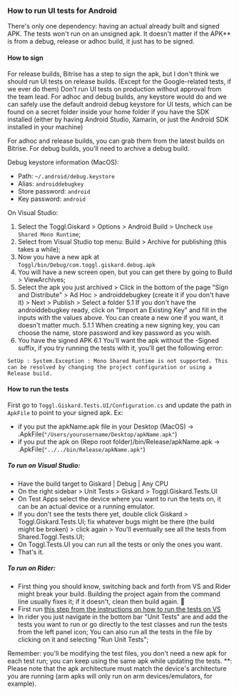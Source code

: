 ### How to run UI tests for Android

There's only one dependency: having an actual already built and signed APK. The tests won't run on an unsigned apk.
It doesn't matter if the APK** is from a debug, release or adhoc build, it just has to be signed.

#### How to sign
For release builds, Bitrise has a step to sign the apk, but I don't think we should run UI tests on release builds. (Except for the Google-related tests, if we ever do them)
Don't run UI tests on production without approval from the team lead.
For adhoc and debug builds, any keystore would do and we can safely use the default android debug keystore for UI tests, which can be found on a secret folder inside your home folder if you have the SDK installed (either by having Android Studio, Xamarin, or just the Android SDK installed in your machine)

For adhoc and release builds, you can grab them from the latest builds on Bitrise.
For debug builds, you'll need to archive a debug build.

Debug keystore information (MacOS):
- Path: `~/.android/debug.keystore`
- Alias: `androiddebugkey`
- Store password: `android`
- Key password: `android`

On Visual Studio:
1. Select the Toggl.Giskard > Options > Android Build > Uncheck `Use Shared Mono Runtime`; 
2. Select from Visual Studio top menu: Build > Archive for publishing (this takes a while);
3. Now you have a new apk at `Toggl/bin/Debug/com.toggl.giskard.debug.apk`
4. You will have a new screen open, but you can get there by going to Build > ViewArchives;
5. Select the apk you just archived > Click in the bottom of the page "Sign and Distribute" > Ad Hoc > androiddebugkey (create it if you don't have it) > Next > Publish > Select a folder
5.1 If you don't have the androiddebugkey ready, click on "Import an Existing Key" and fill in the inputs with the values above. You can create a new one if you want, it doesn't matter much.
5.1.1 When creating a new signing key, you can choose the name, store password and key password as you wish. 
6. You have the signed APK
6.1 You'll want the apk without the -Signed suffix, if you try running the tests with it, you'll get the following error:
```
SetUp : System.Exception : Mono Shared Runtime is not supported. This can be resolved by changing the project configuration or using a Release build.
```

#### How to run the tests
First go to `Toggl.Giskard.Tests.UI/Configuration.cs` and update the path in `ApkFile` to point to your signed apk.
Ex: 
- if you put the apkName.apk file in your Desktop (MacOS) -> .ApkFile(`"/Users/yourusername/Desktop/apkName.apk"`)
- if you put the apk on (Repo root folder)/bin/Release/apkName.apk -> .ApkFile(`"../../bin/Release/apkName.apk"`)

##### To run on Visual Studio:
- Have the build target to Giskard | Debug | Any CPU
- On the right sidebar > Unit Tests > Giskard > Toggl.Giskard.Tests.UI
- On Test Apps select the device where you want to run the tests on, it can be an actual device or a running emulator.
- <a name="makingUITestsAppear"></a>If you don't see the tests there yet, double click Giskard > Toggl.Giskard.Tests.UI; fix whatever bugs might be there (the build might be broken) > click again > You'll eventually see all the tests from Shared.Toggl.Tests.UI;
- On Toggl.Tests.UI you can run all the tests or only the ones you want.
- That's it. 

##### To run on Rider:
- First thing you should know, switching back and forth from VS and Rider might break your build. Building the project again from the command line usually fixes it; if it doesn't, clean then build again. :see_no_evil:
- First run [this step from the instructions on how to run the tests on VS](#makingUITestsAppear)
- In rider you just navigate in the bottom bar "Unit Tests" are and add the tests you want to run or go directly to the test classes and run the tests from the left panel icon; You can also run all the tests in the file by clicking on it and selecting "Run Unit Tests";

Remember: you'll be modifying the test files, you don't need a new apk for each test run; you can keep using the same apk while updating the tests.
**: Please note that the apk architecture must match the device's architecture you are running (arm apks will only run on arm devices/emulators, for example).